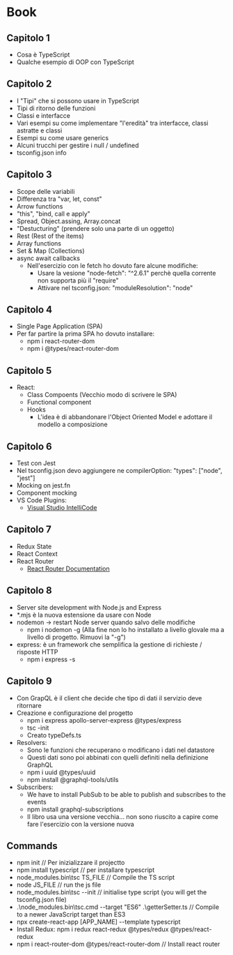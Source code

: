 # Book

## Capitolo 1

- Cosa è TypeScript
- Qualche esempio di OOP con TypeScript

## Capitolo 2

- I "Tipi" che si possono usare in TypeScript
- Tipi di ritorno delle funzioni
- Classi e interfacce
- Vari esempi su come implementare "l'eredità" tra interfacce, classi astratte e classi
- Esempi su come usare generics
- Alcuni trucchi per gestire i null / undefined
- tsconfig.json info

## Capitolo 3
- Scope delle variabili
- Differenza tra "var, let, const"
- Arrow functions
- "this", "bind, call e apply"
- Spread, Object.assing, Array.concat
- "Destucturing" (prendere solo una parte di un oggetto)
- Rest (Rest of the items)
- Array functions
- Set & Map (Collections)
- async await callbacks
  - Nell'esercizio con le fetch ho dovuto fare alcune modifiche:
    - Usare la vesione "node-fetch": "^2.6.1" perchè quella corrente non supporta più il "require"
    - Attivare nel tsconfig.json: "moduleResolution": "node"

## Capitolo 4
- Single Page Application (SPA)
- Per far partire la prima SPA ho dovuto installare:
  - npm i react-router-dom
  - npm i @types/react-router-dom

## Capitolo 5
- React:
  - Class Compoents (Vecchio modo di scrivere le SPA)
  - Functional component
  - Hooks
    - L'idea è di abbandonare l'Object Oriented Model e adottare il modello a composizione

## Capitolo 6
- Test con Jest
- Nel tsconfig.json devo aggiungere ne compilerOption: "types": ["node", "jest"]
- Mocking on jest.fn
- Component mocking
- VS Code Plugins:
  - [Visual Studio IntelliCode](https://marketplace.visualstudio.com/items?itemName=VisualStudioExptTeam.vscodeintellicode)

## Capitolo 7
- Redux State
- React Context
- React Router
  - [React Router Documentation](https://reactrouter.com/docs/en/v6)

## Capitolo 8
- Server site development with Node.js and Express
- *.mjs è la nuova estensione da usare con Node
- nodemon -> restart Node server quando salvo delle modifiche
  - npm i nodemon -g (Alla fine non lo ho installato a livello glovale ma a livello di progetto. Rimuovi la "-g")
- express: è un framework che semplifica la gestione di richieste / risposte HTTP
  - npm i express -s

## Capitolo 9
- Con GrapQL è il client che decide che tipo di dati il servizio deve ritornare
- Creazione e configurazione del progetto
  - npm i express apollo-server-express @types/express
  - tsc -init
  - Creato typeDefs.ts
- Resolvers:
  - Sono le funzioni che recuperano o modificano i dati nel datastore
  - Questi dati sono poi abbinati con quelli definiti nella definizione GraphQL
  - npm i uuid @types/uuid
  - npm install @graphql-tools/utils
- Subscribers:
  - We have to install PubSub to be able to publish and subscribes to the events
  - npm install graphql-subscriptions
  - Il libro usa una versione vecchia... non sono riuscito a capire come fare l'esercizio con la versione nuova



## Commands
- npm init // Per inizializzare il projectto
- npm install typescript // per installare typescript
- node_modules\.bin\tsc TS_FILE // Compile the TS script
- node JS_FILE // run the js file
- node_modules\.bin\tsc --init // initialise type script (you will get the tsconfig.json file)
- .\node_modules\.bin\tsc.cmd --target "ES6" .\getterSetter.ts // Compile to a newer JavaScript target than ES3
- npx create-react-app [APP_NAME] --template typescript
- Install Redux: npm i redux react-redux @types/redux @types/react-redux
- npm i react-router-dom @types/react-router-dom // Install react router

